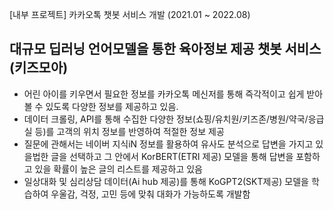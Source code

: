 [내부 프로젝트] 카카오톡 챗봇 서비스 개발 (2021.01 ~ 2022.08)

## 대규모 딥러닝 언어모델을 통한 육아정보 제공 챗봇 서비스 (키즈모아)
  - 어린 아이를 키우면서 필요한 정보를 카카오톡 메신저를 통해 즉각적이고 쉽게 받아볼 수 있도록 다양한 정보를 제공하고 있음.
  - 데이터 크롤링, API를 통해 수집한 다양한 정보(쇼핑/유치원/키즈존/병원/약국/응급실 등)를 고객의 위치 정보를 반영하여 적절한 정보 제공
  - 질문에 관해서는 네이버 지식iN 정보를 활용하여 유사도 분석으로 답변을 가지고 있을법한 글을 선택하고 그 안에서 KorBERT(ETRI 제공) 모델을 통해 답변을 포함하고 있을 확률이 높은 글의 리스트를 제공하고 있음
  - 일상대화 및 심리상담 데이터(Ai hub 제공)를 통해 KoGPT2(SKT제공) 모델을 학습하여 우울감, 걱정, 고민 등에 맞춰 대화가 가능하도록 개발함
